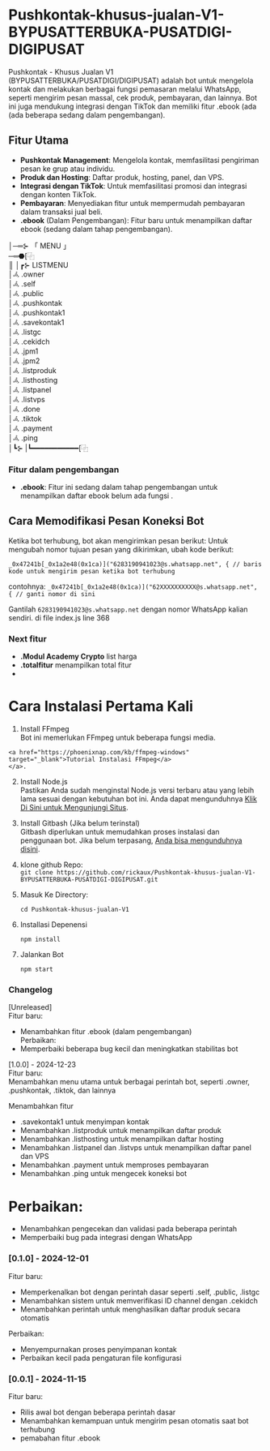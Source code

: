 # Pushkontak-khusus-jualan-V1-BYPUSATTERBUKA-PUSATDIGI-DIGIPUSAT
Pushkontak - Khusus Jualan V1 (BYPUSATTERBUKA/PUSATDIGI/DIGIPUSAT) adalah bot untuk mengelola kontak dan melakukan berbagai fungsi pemasaran melalui WhatsApp, seperti mengirim pesan massal, cek produk, pembayaran, dan lainnya. Bot ini juga mendukung integrasi dengan TikTok dan memiliki fitur .ebook (ada (ada beberapa sedang dalam pengembangan).



## Fitur Utama

- **Pushkontak Management**: Mengelola kontak, memfasilitasi pengiriman pesan ke grup atau individu.
- **Produk dan Hosting**: Daftar produk, hosting, panel, dan VPS.
- **Integrasi dengan TikTok**: Untuk memfasilitasi promosi dan integrasi dengan konten TikTok.
- **Pembayaran**: Menyediakan fitur untuk mempermudah pembayaran dalam transaksi jual beli.
- **.ebook** (Dalam Pengembangan): Fitur baru untuk menampilkan daftar ebook (sedang dalam tahap pengembangan).
  
│─═⊱ 「 MENU 」<br>  ─═⬣[⿻<br>
║
│┏⊱ LISTMENU <br>
│𖥂 .owner<br>
│𖥂 .self<br>
│𖥂 .public<br>
│𖥂 .pushkontak<br>
│𖥂 .pushkontak1<br>
│𖥂 .savekontak1<br>
│𖥂 .listgc<br>
│𖥂 .cekidch<br>
│𖥂 .jpm1<br>
│𖥂 .jpm2<br>
│𖥂 .listproduk<br>
│𖥂 .listhosting<br>
│𖥂 .listpanel<br>
│𖥂 .listvps<br>
│𖥂 .done<br>
│𖥂 .tiktok<br>
│𖥂 .payment<br>
│𖥂 .ping<br>
│┗⊱
|┗━━━━━━━━━━━[⿻

### Fitur dalam pengembangan
- **.ebook**: Fitur ini sedang dalam tahap pengembangan untuk menampilkan daftar ebook belum ada fungsi .

## Cara Memodifikasi Pesan Koneksi Bot

Ketika bot terhubung, bot akan mengirimkan pesan berikut:
Untuk mengubah nomor tujuan pesan yang dikirimkan, ubah kode berikut:

````
_0x47241b[_0x1a2e48(0x1ca)]("6283190941023@s.whatsapp.net", { // baris kode untuk mengirim pesan ketika bot terhubung
````

contohnya:
````_0x47241b[_0x1a2e48(0x1ca)]("62XXXXXXXXXX@s.whatsapp.net", { // ganti nomor di sini````


Gantilah ````6283190941023@s.whatsapp.net```` dengan nomor WhatsApp kalian sendiri.
di file index.js line 368


### Next fitur
- **.Modul Academy Crypto** list harga
- **.totalfitur** menampilkan total fitur
- 


# Cara Instalasi Pertama Kali
1. Install FFmpeg <br>
Bot ini memerlukan FFmpeg untuk beberapa fungsi media.
````
<a href="https://phoenixnap.com/kb/ffmpeg-windows" target="_blank">Tutorial Instalasi FFmpeg</a>
</a>.
````

2. Install Node.js <br>
Pastikan Anda sudah menginstal Node.js versi terbaru atau yang lebih lama sesuai dengan kebutuhan bot ini. Anda dapat mengunduhnya <a href="https://nodejs.org/en" target="_blank">Klik Di Sini untuk Mengunjungi Situs</a>.

3. Install Gitbash (Jika belum terinstal) <br>
Gitbash diperlukan untuk memudahkan proses instalasi dan penggunaan bot. Jika belum terpasang, [Anda bisa mengunduhnya disini](https://git-scm.com/downloads).

1. klone github Repo: <br>
        ````
        git clone https://github.com/rickaux/Pushkontak-khusus-jualan-V1-BYPUSATTERBUKA-PUSATDIGI-DIGIPUSAT.git
        ````
2. Masuk Ke Directory: <br>
    ````
    cd Pushkontak-khusus-jualan-V1
    ````
3. Installasi Depenensi <br>
   ````
   npm install
   ````
4. Jalankan Bot <br>
    ````
    npm start
    ````

### Changelog <br>
[Unreleased] <br>
Fitur baru: 
- Menambahkan fitur .ebook (dalam pengembangan) <br>
Perbaikan: <br>
- Memperbaiki beberapa bug kecil dan meningkatkan stabilitas bot<br>

[1.0.0] - 2024-12-23 <br>
Fitur baru: <br>
Menambahkan menu utama untuk berbagai perintah bot, seperti .owner, .pushkontak, .tiktok, dan lainnya <br>

Menambahkan fitur 
- .savekontak1 untuk menyimpan kontak<br>
- Menambahkan .listproduk untuk menampilkan daftar produk<br>
- Menambahkan .listhosting untuk menampilkan daftar hosting<br>
- Menambahkan .listpanel dan .listvps untuk menampilkan daftar panel dan VPS<br>
- Menambahkan .payment untuk memproses pembayaran<br>
- Menambahkan .ping untuk mengecek koneksi bot<br>

# Perbaikan:<br>
- Menambahkan pengecekan dan validasi pada beberapa perintah<br>
- Memperbaiki bug pada integrasi dengan WhatsApp<br>

### [0.1.0] - 2024-12-01<br>
Fitur baru:<br>
- Memperkenalkan bot dengan perintah dasar seperti .self, .public, .listgc<br>
- Menambahkan sistem untuk memverifikasi ID channel dengan .cekidch<br>
- Menambahkan perintah untuk menghasilkan daftar produk secara otomatis<br>

Perbaikan:<br>
- Menyempurnakan proses penyimpanan kontak<br>
- Perbaikan kecil pada pengaturan file konfigurasi<br>

### [0.0.1] - 2024-11-15<br>
Fitur baru:<br>
- Rilis awal bot dengan beberapa perintah dasar<br>
- Menambahkan kemampuan untuk mengirim pesan otomatis saat bot terhubung
- pemabahan fitur .ebook
